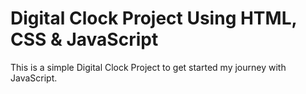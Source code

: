 # Digital Clock Project Using HTML, CSS & JavaScript
This is a simple Digital Clock Project to get started my journey with JavaScript.
